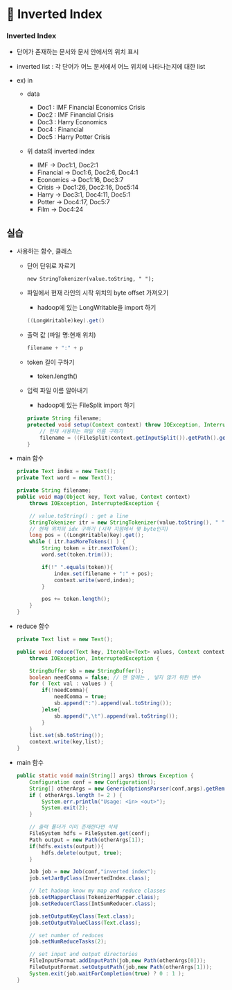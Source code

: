 # :card_index: Inverted Index

### Inverted Index

- 단어가 존재하는 문서와 문서 안에서의 위치 표시
- inverted list : 각 단어가 어느 문서에서 어느 위치에 나타나는지에 대한 list

- ex) in

  - data

    - Doc1 : IMF Financial Economics Crisis
    - Doc2 : IMF Financial Crisis
    - Doc3 : Harry Economics
    - Doc4 : Financial 
    - Doc5 : Harry Potter Crisis

  - 위 data의 inverted index

    - IMF -> Doc1:1, Doc2:1
    - Financial -> Doc1:6, Doc2:6, Doc4:1
    - Economics -> Doc1:16, Doc3:7
    - Crisis -> Doc1:26, Doc2:16, Doc5:14
    - Harry -> Doc3:1, Doc4:11, Doc5:1
    - Potter -> Doc4:17, Doc5:7
    - Film -> Doc4:24

    

## 실습

- 사용하는 함수, 클래스
  - 단어 단위로 자르기 

    ```
    new StringTokenizer(value.toString, " ");
    ```

  - 파일에서 현재 라인의 시작 위치의 byte offset 가져오기

    - hadoop에 있는 LongWritable을 import 하기

    ```java
    ((LongWritable)key).get()
    ```

  - 출력 값 (파일 명:현재 위치)

    ```java
    filename + ":" + p
    ```

  - token 길이 구하기

    - token.length()

  - 입력 파일 이름 알아내기

    - hadoop에 있는 FileSplit import 하기

    ```java
    private String filename;
    protected void setup(Context context) throw IOException, InterruptedException{
        // 현재 사용하는 파일 이름 구하기
        filename = ((FileSplit)context.getInputSplit()).getPath().getName();
    }
    ```

    

- main 함수

  ```java
  private Text index = new Text();
  private Text word = new Text();
  
  private String filename;
  public void map(Object key, Text value, Context context)
      throws IOException, InterruptedException {
  
      // value.toString() : get a line
      StringTokenizer itr = new StringTokenizer(value.toString(), " ", true); // " "가 나누는 기준이 되고 token에 포함
      // 현재 위치의 idx 구하기 (시작 지점에서 몇 byte인지)
      long pos = ((LongWritable)key).get();
      while ( itr.hasMoreTokens() ) {
          String token = itr.nextToken();
          word.set(token.trim());
  
          if(!" ".equals(token)){
              index.set(filename + ":" + pos);
              context.write(word,index);
          }				
  
          pos += token.length();
      }
  }
  ```

  

- reduce 함수

  ```java
  private Text list = new Text();
  
  public void reduce(Text key, Iterable<Text> values, Context context) 
      throws IOException, InterruptedException {
  
      StringBuffer sb = new StringBuffer();
      boolean needComma = false; // 맨 앞에는 , 넣지 않기 위한 변수
      for ( Text val : values ) {
          if(!needComma){
              needComma = true;
              sb.append(":").append(val.toString());
          }else{
              sb.append(",\t").append(val.toString());
          }
      }
      list.set(sb.toString());
      context.write(key,list);
  }
  ```

  

- main 함수

  ```java
  public static void main(String[] args) throws Exception {
      Configuration conf = new Configuration();
      String[] otherArgs = new GenericOptionsParser(conf,args).getRemainingArgs();
      if ( otherArgs.length != 2 ) {
          System.err.println("Usage: <in> <out>");
          System.exit(2);
      }
  
      // 출력 폴더가 이미 존재한다면 삭제
      FileSystem hdfs = FileSystem.get(conf);
      Path output = new Path(otherArgs[1]);
      if(hdfs.exists(output)){
          hdfs.delete(output, true);
      }
  
      Job job = new Job(conf,"inverted index");
      job.setJarByClass(InvertedIndex.class);
  
      // let hadoop know my map and reduce classes
      job.setMapperClass(TokenizerMapper.class);
      job.setReducerClass(IntSumReducer.class);
  
      job.setOutputKeyClass(Text.class);
      job.setOutputValueClass(Text.class);
  
      // set number of reduces
      job.setNumReduceTasks(2);
  
      // set input and output directories
      FileInputFormat.addInputPath(job,new Path(otherArgs[0]));
      FileOutputFormat.setOutputPath(job,new Path(otherArgs[1]));
      System.exit(job.waitForCompletion(true) ? 0 : 1 );
  }
  ```

  